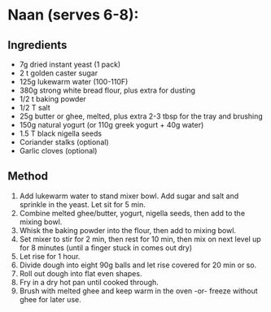 # Naan (serves 6-8):
## Ingredients
* 7g dried instant yeast (1 pack)
* 2 t golden caster sugar
* 125g lukewarm water (100-110F)
* 380g strong white bread flour, plus extra for dusting
* 1/2 t baking powder
* 1/2 T salt 
* 25g butter or ghee, melted, plus extra 2-3 tbsp for the tray and brushing
* 150g natural yogurt (or 110g greek yogurt + 40g water)
* 1.5 T black nigella seeds
* Coriander stalks (optional)
* Garlic cloves (optional)

## Method
1. Add lukewarm water to stand mixer bowl.  Add sugar and salt and sprinkle in the yeast.  Let sit for 5 min.  
3. Combine melted ghee/butter, yogurt, nigella seeds, then add to the mixing bowl.
4. Whisk the baking powder into the flour, then add to mixing bowl.
5. Set mixer to stir for 2 min, then rest for 10 min, then mix on next level up for 8 minutes (until a finger stuck in comes out dry)
6. Let rise for 1 hour.
7. Divide dough into eight 90g balls and let rise covered for 20 min or so. 
8. Roll out dough into flat even shapes.
9. Fry in a dry hot pan until cooked through.
10. Brush with melted ghee and keep warm in the oven -or- freeze without ghee for later use. 
